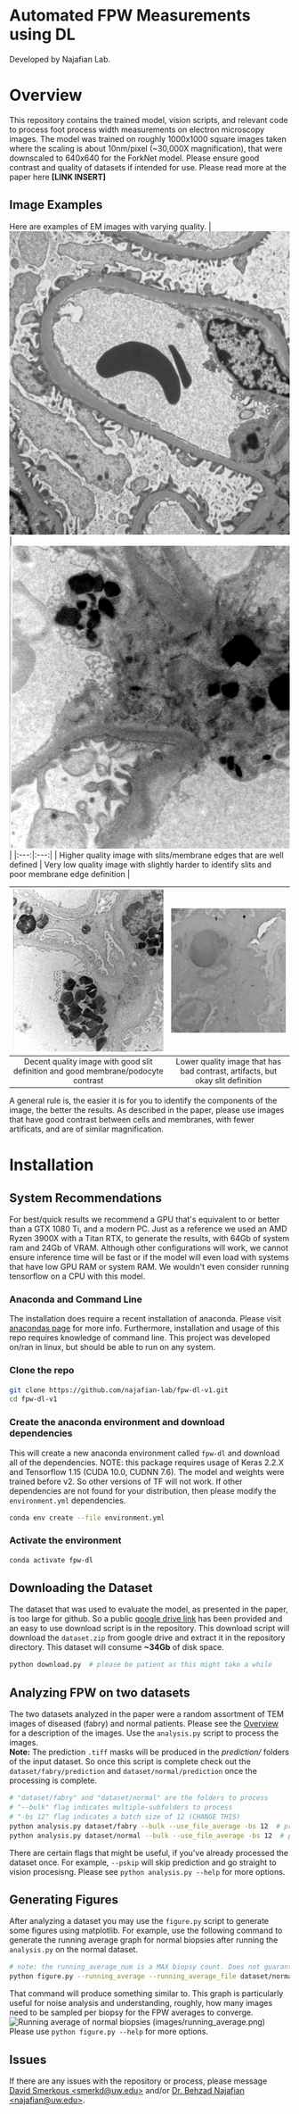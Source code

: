 # Automated FPW Measurements using DL
Developed by Najafian Lab.

# Overview
This repository contains the trained model, vision scripts, and relevant code to process foot process width measurements on electron microscopy images. The model was trained on roughly 1000x1000 square images taken where the scaling is about 10nm/pixel (~30,000X magnification), that were downscaled to 640x640 for the ForkNet model. Please ensure good contrast and quality of datasets if intended for use. Please read more at the paper here **[LINK INSERT]** 

## Image Examples
Here are examples of EM images with varying quality.
| [![Good Quality Image](images/good.png)](images/good.png)  | [![Bad Quality Image](images/bad.png)](images/bad.png) |
|:---:|:---:|
| Higher quality image with slits/membrane edges that are well defined | Very low quality image with slightly harder to identify slits and poor membrane edge definition |

| [![Good Quality Image](images/good2.png)](images/good2.png)  | [![Okay Quality Image](images/okay.png)](images/okay.png) |
|:---:|:---:|
| Decent quality image with good slit definition and good membrane/podocyte contrast | Lower quality image that has bad contrast, artifacts, but okay slit definition |

A general rule is, the easier it is for you to identify the components of the image, the better the results. As described in the paper, please use images that have good contrast between cells and membranes, with fewer artificats, and are of similar magnification.

# Installation
## System Recommendations
For best/quick results we recommend a GPU that's equivalent to or better than a GTX 1080 Ti, and a modern PC. Just as a reference we used an AMD Ryzen 3900X with a Titan RTX, to generate the results, with 64Gb of system ram and 24Gb of VRAM. Although other configurations will work, we cannot ensure inference time will be fast or if the model will even load with systems that have low GPU RAM or system RAM. We wouldn't even consider running tensorflow on a CPU with this model.  

### Anaconda and Command Line
The installation does require a recent installation of anaconda. Please visit [anacondas page](https://docs.conda.io/projects/conda/en/latest/user-guide/install/download.html) for more info. Furthermore, installation and usage of this repo requires knowledge of command line. This project was developed on/ran in linux, but should be able to run on any system.

### Clone the repo
```bash
git clone https://github.com/najafian-lab/fpw-dl-v1.git
cd fpw-dl-v1
```

### Create the anaconda environment and download dependencies
This will create a new anaconda environment called `fpw-dl` and download all of the dependencies. NOTE: this package requires usage of Keras 2.2.X and Tensorflow 1.15 (CUDA 10.0, CUDNN 7.6). The model and weights were trained before v2. So other versions of TF will not work. If other dependencies are not found for your distribution, then please modify the `environment.yml` dependencies.
```bash
conda env create --file environment.yml
```

### Activate the environment
```bash
conda activate fpw-dl
```

## Downloading the Dataset
The dataset that was used to evaluate the model, as presented in the paper, is too large for github. So a public [google drive link](https://drive.google.com/file/d/1bAQLG-5c1JxkwHm8ttPqh-I7JjfSEJYG/view?usp=sharing) has been provided and an easy to use download script is in the repository. This download script will download the `dataset.zip` from google drive and extract it in the repository directory. This dataset will consume **~34Gb** of disk space. 
```bash
python download.py  # please be patient as this might take a while
```

## Analyzing FPW on two datasets
The two datasets analyzed in the paper were a random assortment of TEM images of diseased (fabry) and normal patients. Please see the [Overview](#Overview) for a description of the images. Use the `analysis.py` script to process the images. <br>
**Note:** The prediction `.tiff` masks will be produced in the *prediction/* folders of the input dataset. So once this script is complete check out the `dataset/fabry/prediction` and `dataset/normal/prediction` once the processing is complete.

```bash
# "dataset/fabry" and "dataset/normal" are the folders to process 
# "--bulk" flag indicates multiple-subfolders to process 
# "-bs 12" flag indicates a batch size of 12 (CHANGE THIS)
python analysis.py dataset/fabry --bulk --use_file_average -bs 12  # process fabry
python analysis.py dataset/normal --bulk --use_file_average -bs 12  # process normal
```
There are certain flags that might be useful, if you've already processed the dataset once. For example, `--pskip` will skip prediction and go straight to vision procesisng. Please see `python analysis.py --help` for more options.


## Generating Figures
After analyzing a dataset you may use the `figure.py` script to generate some figures using matplotlib. For example, use the following command to generate the running average graph for normal biopsies after running the `analysis.py` on the normal dataset.
```bash
# note: the running_average_num is a MAX biopsy count. Does not guarantee that biopsy count 
python figure.py --running_average --running_average_file dataset/normal/prediction/running_average_individual.json --running_average_num 35 --running_average_offset 0 --running_average_title "Running average of Normal Samples" --running_average_use_overall_average
```
That command will produce something similar to. This graph is particularly useful for noise analysis and understanding, roughly, how many images need to be sampled per biopsy for the FPW averages to converge.
![Running average of normal biopsies (images/running_average.png)](images/running_average.png)
Please use `python figure.py --help` for more options.


## Issues
If there are any issues with the repository or process, please message [David Smerkous \<smerkd@uw.edu\>](mailto:smerkd@uw.edu) and/or [Dr. Behzad Najafian \<najafian@uw.edu\>](mailto:najafian@uw.edu).